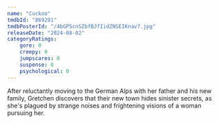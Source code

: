 ```yaml
---
name: "Cuckoo"
tmdbId: "869291"
tmdbPosterId: "/4bGP5cnSZbfBJfIidZNSEIKnav7.jpg"
releaseDate: "2024-08-02"
categoryRatings:
    gore: 0
    creepy: 0
    jumpscares: 0
    suspense: 0
    psychological: 0
---
```

After reluctantly moving to the German Alps with her father and his new family, Gretchen discovers that their new town hides sinister secrets, as she's plagued by strange noises and frightening visions of a woman pursuing her.
